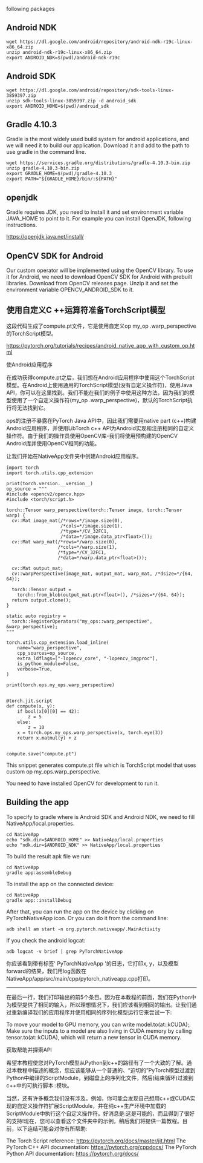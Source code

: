 

<!--
 * @version:
 * @Author:  StevenJokess https://github.com/StevenJokess
 * @Date: 2020-11-13 22:37:26
 * @LastEditors:  StevenJokess https://github.com/StevenJokess
 * @LastEditTime: 2020-11-14 00:17:32
 * @Description:
 * @TODO::
 * @Reference:https://pytorch.org/tutorials/recipes/android_native_app_with_custom_op.html
-->

following packages

## Android NDK

```
wget https://dl.google.com/android/repository/android-ndk-r19c-linux-x86_64.zip
unzip android-ndk-r19c-linux-x86_64.zip
export ANDROID_NDK=$(pwd)/android-ndk-r19c
```

## Android SDK

```
wget https://dl.google.com/android/repository/sdk-tools-linux-3859397.zip
unzip sdk-tools-linux-3859397.zip -d android_sdk
export ANDROID_HOME=$(pwd)/android_sdk
```

## Gradle 4.10.3

Gradle is the most widely used build system for android applications, and we will need it to build our application. Download it and add to the path to use gradle in the command line.
```
wget https://services.gradle.org/distributions/gradle-4.10.3-bin.zip
unzip gradle-4.10.3-bin.zip
export GRADLE_HOME=$(pwd)/gradle-4.10.3
export PATH="${GRADLE_HOME}/bin/:${PATH}"
```


## openjdk

Gradle requires JDK, you need to install it and set environment variable JAVA_HOME to point to it. For example you can install OpenJDK, following instructions.

https://openjdk.java.net/install/

## OpenCV SDK for Android

Our custom operator will be implemented using the OpenCV library. To use it for Android, we need to download OpenCV SDK for Android with prebuilt libraries. Download from OpenCV releases page. Unzip it and set the environment variable OPENCV_ANDROID_SDK to it.


## 使用自定义C ++运算符准备TorchScript模型



这段代码生成了compute.pt文件，它是使用自定义op my_op .warp_perspective的TorchScript模型。


https://pytorch.org/tutorials/recipes/android_native_app_with_custom_op.html


使Android应用程序

在成功获得compute.pt之后，我们想在Android应用程序中使用这个TorchScript模型。在Android上使用通用的TorchScript模型(没有自定义操作符)，使用Java API，你可以在这里找到。我们不能在我们的例子中使用这种方法，因为我们的模型使用了一个自定义操作符(my_op .warp_perspective)，默认的TorchScript执行将无法找到它。

ops的注册不暴露在PyTorch Java API中，因此我们需要用native part (c++)构建Android应用程序，并使用LibTorch c++ API为Android实现和注册相同的自定义操作符。由于我们的操作员使用OpenCV库-我们将使用预构建的OpenCV Android库并使用OpenCV相同的功能。

让我们开始在NativeApp文件夹中创建Android应用程序。


```
import torch
import torch.utils.cpp_extension

print(torch.version.__version__)
op_source = """
#include <opencv2/opencv.hpp>
#include <torch/script.h>

torch::Tensor warp_perspective(torch::Tensor image, torch::Tensor warp) {
  cv::Mat image_mat(/*rows=*/image.size(0),
                    /*cols=*/image.size(1),
                    /*type=*/CV_32FC1,
                    /*data=*/image.data_ptr<float>());
  cv::Mat warp_mat(/*rows=*/warp.size(0),
                   /*cols=*/warp.size(1),
                   /*type=*/CV_32FC1,
                   /*data=*/warp.data_ptr<float>());

  cv::Mat output_mat;
  cv::warpPerspective(image_mat, output_mat, warp_mat, /*dsize=*/{64, 64});

  torch::Tensor output =
    torch::from_blob(output_mat.ptr<float>(), /*sizes=*/{64, 64});
  return output.clone();
}

static auto registry =
  torch::RegisterOperators("my_ops::warp_perspective", &warp_perspective);
"""

torch.utils.cpp_extension.load_inline(
    name="warp_perspective",
    cpp_sources=op_source,
    extra_ldflags=["-lopencv_core", "-lopencv_imgproc"],
    is_python_module=False,
    verbose=True,
)

print(torch.ops.my_ops.warp_perspective)


@torch.jit.script
def compute(x, y):
    if bool(x[0][0] == 42):
        z = 5
    else:
        z = 10
    x = torch.ops.my_ops.warp_perspective(x, torch.eye(3))
    return x.matmul(y) + z


compute.save("compute.pt")
```

This snippet generates compute.pt file which is TorchScript model that uses custom op my_ops.warp_perspective.

You need to have installed OpenCV for development to run it.






## Building the app

To specify to gradle where is Android SDK and Android NDK, we need to fill NativeApp/local.properties.

```
cd NativeApp
echo "sdk.dir=$ANDROID_HOME" >> NativeApp/local.properties
echo "ndk.dir=$ANDROID_NDK" >> NativeApp/local.properties
```

To build the result apk file we run:

```
cd NativeApp
gradle app:assembleDebug
```

To install the app on the connected device:

```
cd NativeApp
gradle app::installDebug
```


After that, you can run the app on the device by clicking on PyTorchNativeApp icon. Or you can do it from the command line:

```
adb shell am start -n org.pytorch.nativeapp/.MainActivity
```

If you check the android logcat:

```
adb logcat -v brief | grep PyTorchNativeApp
```

你应该看到带有标签' PyTorchNativeApp '的日志，它打印x, y，以及模型forward的结果，我们用log函数在NativeApp/app/src/main/cpp/pytorch_nativeapp.cpp打印。

---

在最后一行，我们打印输出的前5个条目。因为在本教程的前面，我们在Python中为模型提供了相同的输入，所以理想情况下，我们应该看到相同的输出。让我们通过重新编译我们的应用程序并使用相同的序列化模型运行它来尝试一下:



To move your model to GPU memory, you can write model.to(at::kCUDA);. Make sure the inputs to a model are also living in CUDA memory by calling tensor.to(at::kCUDA), which will return a new tensor in CUDA memory.


获取帮助并探索API

希望本教程使您对PyTorch模型从Python到c++的路径有了一个大致的了解。通过本教程中描述的概念，您应该能够从一个普通的、“迫切的”PyTorch模型过渡到Python中编译的ScriptModule，到磁盘上的序列化文件，然后(结束循环)过渡到c++中的可执行脚本::模块。

当然，还有许多概念我们没有涉及。例如，你可能会发现自己想用c++或CUDA实现的自定义操作符扩展ScriptModule，并在纯c++生产环境中加载的ScriptModule中执行这个自定义操作符。好消息是:这是可能的，而且得到了很好的支持!现在，您可以查看这个文件夹中的示例，稍后我们将提供一篇教程。目前，以下连结可能会对你有所帮助:

The Torch Script reference: https://pytorch.org/docs/master/jit.html
The PyTorch C++ API documentation: https://pytorch.org/cppdocs/
The PyTorch Python API documentation: https://pytorch.org/docs/
